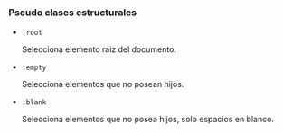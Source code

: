 ### Pseudo clases estructurales

- ```:root```
    
    Selecciona elemento raiz del documento.

- ```:empty```

    Selecciona elementos que no posean hijos.

- ```:blank```

    Selecciona elementos que no posea hijos, solo espacios en blanco.
